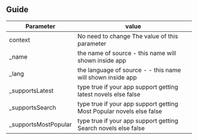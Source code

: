 ## Guide

| Parameter | value |
|-------|---------|
|context|No need to change The value of this parameter|
| _name | the name of source - this name will shown inside app|
| _lang | the language of source - - this name will shown inside app |
| _supportsLatest| type true if your app support getting latest novels  else false|
| _supportsSearch| type true if your app support getting Most Popular novels else false |
| _supportsMostPopular| type true if your app support getting Search novels else false|


